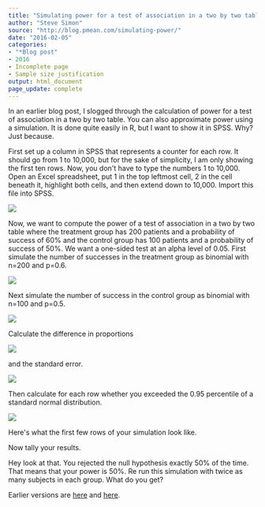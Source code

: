 ```yaml
---
title: "Simulating power for a test of association in a two by two table"
author: "Steve Simon"
source: "http://blog.pmean.com/simulating-power/"
date: "2016-02-05"
categories:
- "*Blog post"
- 2016
- Incomplete page
- Sample size justification
output: html_document
page_update: complete
---
```


In an earlier blog post, I slogged through the calculation of power for a test of association in a two by two table. You can also approximate power using a simulation. It is done quite easily in R, but I want to show it in SPSS. Why? Just because.

<!---More--->

First set up a column in SPSS that represents a counter for each row. It should go from 1 to 10,000, but for the sake of simplicity, I am only showing the first ten rows. Now, you don't have to type the numbers 1 to 10,000. Open an Excel spreadsheet, put 1 in the top leftmost cell, 2 in the cell beneath it, highlight both cells, and then extend down to 10,000. Import this file into SPSS.

![](http://www.pmean.com/new-images/16/simulating-power01.png)

Now, we want to compute the power of a test of association in a two by two table where the treatment group has 200 patients and a probability of success of 60% and the control group has 100 patients and a probability of success of 50%. We want a one-sided test at an alpha level of 0.05. First simulate the number of successes in the treatment group as binomial with n=200 and p=0.6.

![](http://www.pmean.com/new-images/16/simulating-power02.png)

Next simulate the number of success in the control group as binomial with n=100 and p=0.5.

![](http://www.pmean.com/new-images/16/simulating-power03.png)

Calculate the difference in proportions

![](http://www.pmean.com/new-images/16/simulating-power04.png)

and the standard error.

![](http://www.pmean.com/new-images/16/simulating-power05.png)

Then calculate for each row whether you exceeded the 0.95 percentile of a standard normal distribution.

![](http://www.pmean.com/new-images/16/simulating-power06.png)

Here's what the first few rows of your simulation look like.

Now tally your results.

Hey look at that. You rejected the null hypothesis exactly 50% of the time. That means that your power is 50%. Re run this simulation with twice as many subjects in each group. What do you get? 

 
Earlier versions are [here][sim1] and [here][sim2].
 
[sim1]: http://blog.pmean.com/simulating-power/
[sim2]: http://new.pmean.com/simulating-power/
 
